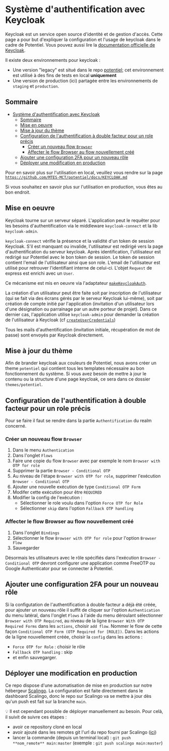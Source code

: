 # Système d'authentification avec Keycloak

Keycloak est un service open source d'identité et de gestion d'accès.
Cette page a pour but d'expliquer la configuration et l'usage de keycloak dans le cadre de Potentiel.
Vous pouvez aussi lire la [documentation officielle de Keycloak](https://www.keycloak.org/documentation).

Il existe deux environnements pour keycloak :

- Une version "legacy" est situé dans le repo [potentiel](https://github.com/MTES-MCT/potentiel); cet environnement est utilisé à des fins de tests en local **uniquement**
- Une version de production (ici) partagée entre les environnements de `staging` et `production`.

## Sommaire

- [Système d'authentification avec Keycloak](#système-dauthentification-avec-keycloak)
  - [Sommaire](#sommaire)
  - [Mise en oeuvre](#mise-en-oeuvre)
  - [Mise à jour du thème](#mise-à-jour-du-thème)
  - [Configuration de l'authentification à double facteur pour un role précis](#configuration-de-lauthentification-à-double-facteur-pour-un-role-précis)
    - [Créer un nouveau flow `Browser`](#créer-un-nouveau-flow-browser)
    - [Affecter le flow Browser au flow nouvellement créé](#affecter-le-flow-browser-au-flow-nouvellement-créé)
  - [Ajouter une configuration 2FA pour un nouveau rôle](#ajouter-une-configuration-2fa-pour-un-nouveau-rôle)
  - [Déployer une modification en production](#déployer-une-modification-en-production)

Pour en savoir plus sur l'utilisation en local, veuillez vous rendre sur la page [`https://github.com/MTES-MCT/potentiel/docs/KEYCLOAK.md`](https://github.com/MTES-MCT/potentiel/blob/master/docs/KEYCLOAK.md)

Si vous souhaitez en savoir plus sur l'utilisation en production, vous êtes au bon endroit.

## Mise en oeuvre

Keycloak tourne sur un serveur séparé. L'application peut le requêter pour les besoins d'authentification via le middleware `keycloak-connect` et la lib `keycloak-admin`.

`keycloak-connect` vérifie la présence et la validité d'un token de session Keycloak. S'il est manquant ou invalide, l'utilisateur est redirigé vers la page d'authentification du serveur keycloak. Après identification, l'utilisateur est redirigé sur Potentiel avec le bon token de session.
Le token de session contient l'email de l'utilisateur ainsi que son role. L'email de l'utilisateur est utilisé pour retrouver l'identifiant interne de celui-ci. L'objet `Request` de express est enrichi avec un `User`.

Ce mécanisme est mis en oeuvre via l'adaptateur [`makeKeycloakAuth`](https://github.com/MTES-MCT/potentiel/blob/master/src/infra/keycloak/makeKeycloakAuth.ts).

La création d'un utilisateur peut être faite soit par inscription de l'utilisateur (qui se fait via des écrans gérés par le serveur Keycloak lui-même), soit par création de compte initié par l'application (invitation d'un utilisateur lors d'une désignation ou parrainage par un autre porteur de projet).
Dans ce dernier cas, l'application utilise `keycloak-admin` pour demander la création de l'utilisateur à Keycloak (cf [`createUserCredentials`](<[../src/infra/keycloak-legacy/createUserCredentials.ts](https://github.com/MTES-MCT/potentiel/blob/master/src/infra/keycloak/createUserCredentials.ts)>))

Tous les mails d'authentification (invitation initiale, récupération de mot de passe) sont envoyés par Keycloak directement.

## Mise à jour du thème

Afin de brander keycloak aux couleurs de Potentiel, nous avons créer un theme `potentiel` qui contient tous les templates nécessaire au bon fonctionnement du système. Si vous avez besoin de mettre à jour le contenu ou la structure d'une page keycloak, ce sera dans ce dossier `themes/potentiel`.

## Configuration de l'authentification à double facteur pour un role précis

Pour se faire il faut se rendre dans la partie `Authentification` du realm concerné.

### Créer un nouveau flow `Browser`

1. Dans le menu `Authentication`
1. Dans l'onglet `Flows`
1. Faire une copie du flow `Browser` avec par exemple le nom `Browser with OTP for role`
1. Supprimer la partie `Browser - Conditional OTP`
1. Au niveau de l'étape `Browser with OTP for role`, supprimer l'exécution `Browser - Conditional OTP`
1. Ajouter une nouvelle exécution de type `Conditional OTP Form`
1. Modifer cette exécution pour être `REQUIRED`
1. Modifier la config de l'exécution :
   - Sélectionner le role voulu dans l'option `Force OTP for Role`
   - Sélectionner `skip` dans l'option `Fallback OTP handling`

### Affecter le flow Browser au flow nouvellement créé

1. Dans l'onglet `Bindings`
1. Sélectionner le flow `Browser with OTP for role` pour l'option `Browser Flow`
1. Sauvegarder

Désormais les utilisateurs avec le rôle spécifiés dans l'exécution `Browser - Conditional OTP` devront configurer une application comme FreeOTP ou Google Authenticator pour se connecter à Potentiel.

## Ajouter une configuration 2FA pour un nouveau rôle

Si la configutation de l'authentification à double facteur a déjà été créée, pour ajouter un nouveau rôle il suffit de cliquer sur l'option `Authentication` du menu latéral, dans l'onglet `Flows` à l'aide du menu déroulant sélectionner `Browser with OTP Required`, au niveau de la ligne `Browser With OTP Required Forms` dans les `actions`, choisir `add flow`. Nommer le flow de cette façon `Conditional OTP Form (OTP Required for [ROLE])`.
Dans les actions de la ligne nouvellement créée, choisir la `config` dans les actions :

- `Force OTP for Role` : choisir le rôle
- `Fallback OTP handling` : skip
- et enfin sauvegarger.

## Déployer une modification en production

Ce repo dispose d'une automatisation de mise en production sur notre hébergeur [Scalingo](https://scalingo.com/fr). La configuration est faite directement dans le dashboard Scalingo, donc le repo sur Scalingo va se mettre à jour dès qu'un push est fait sur la branche `main`.

💡 Il est cependant possible de déployer manuellement au besoin. Pour celà, il suivit de suivre ces étapes :

- avoir ce repository cloné en local
- avoir ajouté dans les remotes git l'url du repo fourni par Scalingo ([ici](https://dashboard.scalingo.com/apps/osc-secnum-fr1/keycloak-potentiel/deploy/config))
- lancer la commande (depuis un terminal local) : `git push **nom_remote** main:master`
  (exemple : `git push scalingo main:master`)
